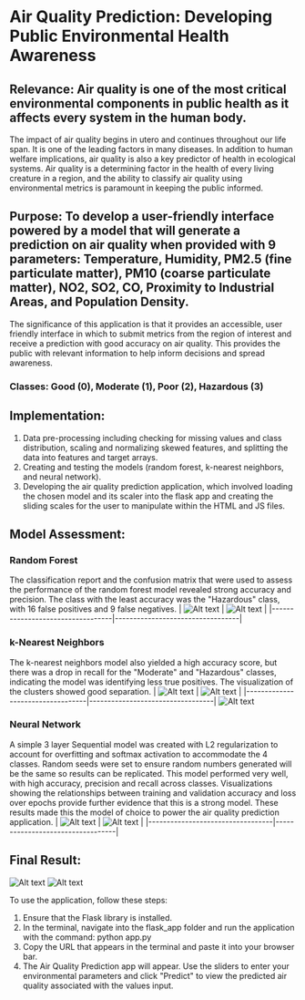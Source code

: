 # Air Quality Prediction: Developing Public Environmental Health Awareness

## Relevance: Air quality is one of the most critical environmental components in public health as it affects every system in the human body. 
The impact of air quality begins in utero and continues throughout our life span.
It is one of the leading factors in many diseases. 
In addition to human welfare implications, air quality is also a key predictor of health in ecological systems.
Air quality is a determining factor in the health of every living creature in a region, and the ability to classify air quality using environmental metrics is paramount in keeping the public informed. 
## Purpose: To develop a user-friendly interface powered by a model that will generate a prediction on air quality when provided with 9 parameters: Temperature, Humidity, PM2.5 (fine particulate matter), PM10 (coarse particulate matter), NO2, SO2, CO, Proximity to Industrial Areas, and Population Density.
The significance of this application is that it provides an accessible, user friendly interface in which to submit metrics from the region of interest and receive a prediction with good accuracy on air quality. This provides the public with relevant information to help inform decisions and spread awareness.
### Classes: Good (0), Moderate (1), Poor (2), Hazardous (3)
## Implementation: 
  1. Data pre-processing including checking for missing values and class distribution, scaling and normalizing skewed features, and splitting the data into features and target arrays.
  2. Creating and testing the models (random forest, k-nearest neighbors, and neural network).
  4. Developing the air quality prediction application, which involved loading the chosen model and its scaler into the flask app and creating the sliding scales for the user to manipulate within the HTML and JS files.
## Model Assessment:
### Random Forest
The classification report and the confusion matrix that were used to assess the performance of the random forest model revealed strong accuracy and precision. The class with the least accuracy was the "Hazardous" class, with 16 false positives and 9 false negatives.
| ![Alt text](https://i.imgur.com/BMvODtZ.png) | ![Alt text](https://i.imgur.com/wgo2JOi.png) |
|----------------------------------|----------------------------------|
### k-Nearest Neighbors
The k-nearest neighbors model also yielded a high accuracy score, but there was a drop in recall for the "Moderate" and "Hazardous" classes, indicating the model was identifying less true positives. The visualization of the clusters showed good separation.
| ![Alt text](https://i.imgur.com/rIbvxJv.png) | ![Alt text](https://i.imgur.com/q9LJ9sZ.png) |
|----------------------------------|----------------------------------|
![Alt text](https://i.imgur.com/mrMTDQJ.png)
### Neural Network
A simple 3 layer Sequential model was created with L2 regularization to account for overfitting and softmax activation to accommodate the 4 classes. Random seeds were set to ensure random numbers generated will be the same so results can be replicated. This model performed very well, with high accuracy, precision and recall across classes. Visualizations showing the relationships between training and validation accuracy and loss over epochs provide further evidence that this is a strong model. These results made this the model of choice to power the air quality prediction application.
| ![Alt text](https://i.imgur.com/BMvODtZ.png) | ![Alt text](https://i.imgur.com/n4rLQJT.png) |
|----------------------------------|----------------------------------|
## Final Result:
![Alt text](https://i.imgur.com/Kw5YJWu.png)
![Alt text](https://i.imgur.com/nYioddi.png)

To use the application, follow these steps:
  1. Ensure that the Flask library is installed.
  2. In the terminal, navigate into the flask_app folder and run the application with the command: python app.py
  4. Copy the URL that appears in the terminal and paste it into your browser bar.
  5. The Air Quality Prediction app will appear. Use the sliders to enter your environmental parameters and click "Predict" to view the predicted air quality associated with the values input.
